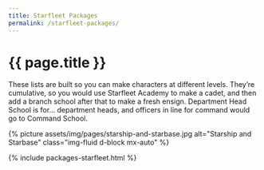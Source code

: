 ```yaml
---
title: Starfleet Packages
permalink: /starfleet-packages/
---
```


# {{ page.title }}

<p class="lead">These lists are built so you can make characters at different levels. They’re cumulative, so you would use Starfleet Academy to make a cadet, and then add a branch school after that to make a fresh ensign. Department Head School is for... department heads, and officers in line for command would go to Command School.</p>

{% picture assets/img/pages/starship-and-starbase.jpg alt="Starship and Starbase" class="img-fluid d-block mx-auto" %}

{% include packages-starfleet.html %}
